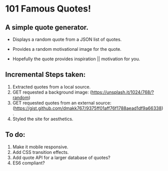 # 101 Famous Quotes!

## A simple quote generator.
* Displays a random quote from a JSON list of quotes.

* Provides a random motivational image for the quote.

* Hopefully the quote provides inspiration || motivation for you.

## Incremental Steps taken:
1. Extracted quotes from a local source.
2. GET requested a background image:  (https://unsplash.it/1024/768/?random)
3. GET requested quotes from an external source: (https://gist.github.com/dmakk767/9375ff01aff76f1788aead1df9a66338).
4. Styled the site for aesthetics.

## To do:
1. Make it mobile responsive.
2. Add CSS transition effects.
3. Add quote API for a larger database of quotes?
4. ES6 compliant?
